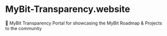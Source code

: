 # MyBit-Transparency.website
🔷 MyBit Transparency Portal for showcasing the MyBit Roadmap &amp; Projects to the community
